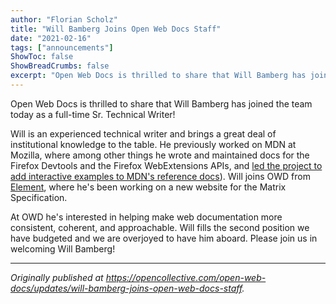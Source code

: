 ```yaml
---
author: "Florian Scholz"
title: "Will Bamberg Joins Open Web Docs Staff"
date: "2021-02-16"
tags: ["announcements"]
ShowToc: false
ShowBreadCrumbs: false
excerpt: "Open Web Docs is thrilled to share that Will Bamberg has joined the team today as a full-time Sr. Technical Writer!"
---
```


Open Web Docs is thrilled to share that Will Bamberg has joined the team today as a full-time Sr. Technical Writer!

Will is an experienced technical writer and brings a great deal of institutional knowledge to the table. He previously worked on MDN at Mozilla, where among other things he wrote and maintained docs for the Firefox Devtools and the Firefox WebExtensions APIs, and [led the project to add interactive examples to MDN's reference docs](https://hacks.mozilla.org/2018/03/bringing-interactive-examples-to-mdn/)). Will joins OWD from [Element](https://element.io/), where he's been working on a new website for the Matrix Specification.

At OWD he's interested in helping make web documentation more consistent, coherent, and approachable. Will fills the second position we have budgeted and we are overjoyed to have him aboard. Please join us in welcoming Will Bamberg!

---

_Originally published at https://opencollective.com/open-web-docs/updates/will-bamberg-joins-open-web-docs-staff._